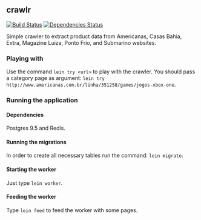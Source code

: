 ## crawlr

[![Build Status](https://travis-ci.org/fabiano/crawlr.svg?branch=master)](https://travis-ci.org/fabiano/crawlr)
[![Dependencies Status](https://jarkeeper.com/fabiano/crawlr/status.svg)](https://jarkeeper.com/fabiano/crawlr)

Simple crawler to extract product data from Americanas, Casas Bahia, Extra, Magazine Luiza, Ponto Frio, and Submarino websites.

### Playing with

Use the command `lein try <url>` to play with the crawler. You should pass a category page as argument: `lein try http://www.americanas.com.br/linha/351258/games/jogos-xbox-one`.

### Running the application

#### Dependencies

Postgres 9.5 and Redis.

#### Running the migrations

In order to create all necessary tables run the command: `lein migrate`.

#### Starting the worker

Just type `lein worker`.

#### Feeding the worker

Type `lein feed` to feed the worker with some pages.
